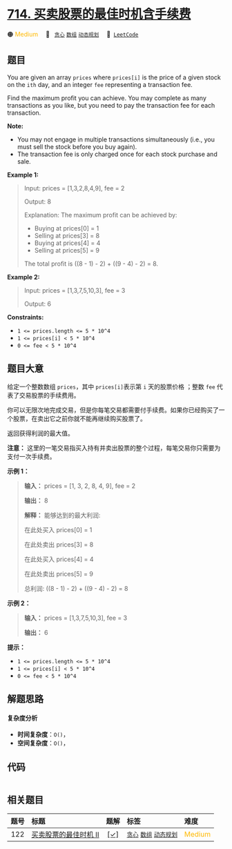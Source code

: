 # [714. 买卖股票的最佳时机含手续费](https://leetcode.com/problems/best-time-to-buy-and-sell-stock-with-transaction-fee)

🟠 <font color=#ffb800>Medium</font>&emsp; 🔖&ensp; [`贪心`](/tag/greedy.md) [`数组`](/tag/array.md) [`动态规划`](/tag/dynamic-programming.md)&emsp; 🔗&ensp;[`LeetCode`](https://leetcode.com/problems/best-time-to-buy-and-sell-stock-with-transaction-fee)

## 题目

You are given an array `prices` where `prices[i]` is the price of a given
stock on the `ith` day, and an integer `fee` representing a transaction fee.

Find the maximum profit you can achieve. You may complete as many transactions
as you like, but you need to pay the transaction fee for each transaction.

**Note:**

  * You may not engage in multiple transactions simultaneously (i.e., you must sell the stock before you buy again).
  * The transaction fee is only charged once for each stock purchase and sale.



**Example 1:**

> Input: prices = [1,3,2,8,4,9], fee = 2
> 
> Output: 8
> 
> Explanation: The maximum profit can be achieved by:
> - Buying at prices[0] = 1
> - Selling at prices[3] = 8
> - Buying at prices[4] = 4
> - Selling at prices[5] = 9
> 
> The total profit is ((8 - 1) - 2) + ((9 - 4) - 2) = 8.

**Example 2:**

> Input: prices = [1,3,7,5,10,3], fee = 3
> 
> Output: 6

**Constraints:**

  * `1 <= prices.length <= 5 * 10^4`
  * `1 <= prices[i] < 5 * 10^4`
  * `0 <= fee < 5 * 10^4`


## 题目大意

给定一个整数数组 `prices`，其中 `prices[i]`表示第 `i` 天的股票价格 ；整数 `fee` 代表了交易股票的手续费用。

你可以无限次地完成交易，但是你每笔交易都需要付手续费。如果你已经购买了一个股票，在卖出它之前你就不能再继续购买股票了。

返回获得利润的最大值。

**注意：** 这里的一笔交易指买入持有并卖出股票的整个过程，每笔交易你只需要为支付一次手续费。



**示例 1：**

> 
> 
> 
> 
> 
> **输入：** prices = [1, 3, 2, 8, 4, 9], fee = 2
> 
> **输出：** 8
> 
> **解释：** 能够达到的最大利润:  
> 
> 在此处买入 prices[0] = 1
> 
> 在此处卖出 prices[3] = 8
> 
> 在此处买入 prices[4] = 4
> 
> 在此处卖出 prices[5] = 9
> 
> 总利润: ((8 - 1) - 2) + ((9 - 4) - 2) = 8

**示例 2：**

> 
> 
> 
> 
> 
> **输入：** prices = [1,3,7,5,10,3], fee = 3
> 
> **输出：** 6
> 
> 



**提示：**

  * `1 <= prices.length <= 5 * 10^4`
  * `1 <= prices[i] < 5 * 10^4`
  * `0 <= fee < 5 * 10^4`


## 解题思路

#### 复杂度分析

- **时间复杂度**：`O()`，
- **空间复杂度**：`O()`，

## 代码

```javascript

```

## 相关题目

<!-- prettier-ignore -->
| 题号 | 标题 | 题解 | 标签 | 难度 |
| :------: | :------ | :------: | :------ | :------ |
| 122 | [买卖股票的最佳时机 II](https://leetcode.com/problems/best-time-to-buy-and-sell-stock-ii) | [[✓]](/problem/0122.md) |  [`贪心`](/tag/greedy.md) [`数组`](/tag/array.md) [`动态规划`](/tag/dynamic-programming.md) | <font color=#ffb800>Medium</font> |
